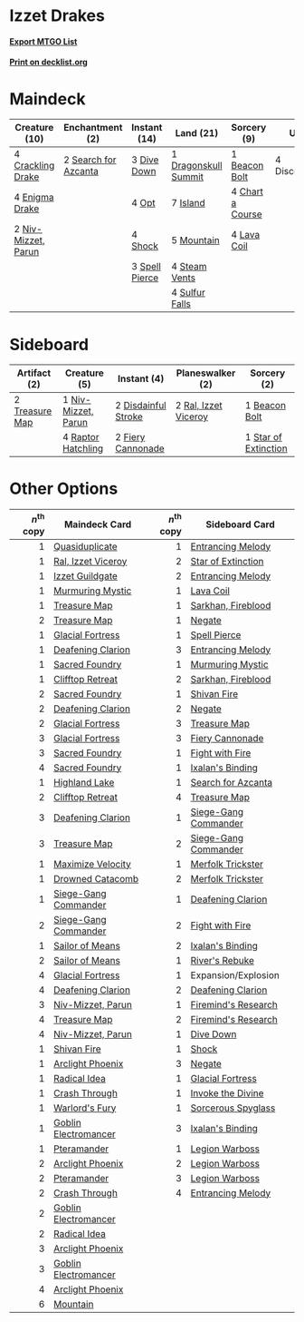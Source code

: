 # Izzet Drakes

#### [Export MTGO List](../collection/Izzet%20Drakes/Izzet%20Drakes.txt)
#### [Print on decklist.org](http://decklist.org/?deckmain=1%09Beacon%20Bolt%0A4%09Chart%20a%20Course%0A4%09Crackling%20Drake%0A4%09Discovery/Dispersal%0A3%09Dive%20Down%0A1%09Dragonskull%20Summit%0A4%09Enigma%20Drake%0A7%09Island%0A4%09Lava%20Coil%0A5%09Mountain%0A2%09Niv-Mizzet,%20Parun%0A4%09Opt%0A2%09Search%20for%20Azcanta%0A4%09Shock%0A3%09Spell%20Pierce%0A4%09Steam%20Vents%0A4%09Sulfur%20Falls&deckside=1%09Beacon%20Bolt%0A2%09Disdainful%20Stroke%0A2%09Fiery%20Cannonade%0A1%09Niv-Mizzet,%20Parun%0A2%09Ral,%20Izzet%20Viceroy%0A4%09Raptor%20Hatchling%0A1%09Star%20of%20Extinction%0A2%09Treasure%20Map)
# Maindeck

|                                        Creature (10)                                         |                                        Enchantment (2)                                        |                                      Instant (14)                                       |                                           Land (21)                                           |                                        Sorcery (9)                                        |     Unknown (4)     |
|----------------------------------------------------------------------------------------------|-----------------------------------------------------------------------------------------------|-----------------------------------------------------------------------------------------|-----------------------------------------------------------------------------------------------|-------------------------------------------------------------------------------------------|---------------------|
|4 [Crackling Drake](http://gatherer.wizards.com/Pages/Card/Details.aspx?multiverseid=452913)  |2 [Search for Azcanta](http://gatherer.wizards.com/Pages/Card/Details.aspx?multiverseid=435226)|3 [Dive Down](http://gatherer.wizards.com/Pages/Card/Details.aspx?multiverseid=435205)   |1 [Dragonskull Summit](http://gatherer.wizards.com/Pages/Card/Details.aspx?multiverseid=420909)|1 [Beacon Bolt](http://gatherer.wizards.com/Pages/Card/Details.aspx?multiverseid=452904)   |4 Discovery/Dispersal|
|4 [Enigma Drake](http://gatherer.wizards.com/Pages/Card/Details.aspx?multiverseid=447352)     |                                                                                               |4 [Opt](http://gatherer.wizards.com/Pages/Card/Details.aspx?multiverseid=435217)         |7 [Island](http://gatherer.wizards.com/Pages/Card/Details.aspx?multiverseid=439602)            |4 [Chart a Course](http://gatherer.wizards.com/Pages/Card/Details.aspx?multiverseid=435200)|                     |
|2 [Niv-Mizzet, Parun](http://gatherer.wizards.com/Pages/Card/Details.aspx?multiverseid=452942)|                                                                                               |4 [Shock](http://gatherer.wizards.com/Pages/Card/Details.aspx?multiverseid=386365)       |5 [Mountain](http://gatherer.wizards.com/Pages/Card/Details.aspx?multiverseid=439604)          |4 [Lava Coil](http://gatherer.wizards.com/Pages/Card/Details.aspx?multiverseid=452858)     |                     |
|                                                                                              |                                                                                               |3 [Spell Pierce](http://gatherer.wizards.com/Pages/Card/Details.aspx?multiverseid=425876)|4 [Steam Vents](http://gatherer.wizards.com/Pages/Card/Details.aspx?multiverseid=405109)       |                                                                                           |                     |
|                                                                                              |                                                                                               |                                                                                         |4 [Sulfur Falls](http://gatherer.wizards.com/Pages/Card/Details.aspx?multiverseid=241987)      |                                                                                           |                     |


# Sideboard

|                                      Artifact (2)                                       |                                         Creature (5)                                         |                                         Instant (4)                                          |                                       Planeswalker (2)                                        |                                          Sorcery (2)                                          |
|-----------------------------------------------------------------------------------------|----------------------------------------------------------------------------------------------|----------------------------------------------------------------------------------------------|-----------------------------------------------------------------------------------------------|-----------------------------------------------------------------------------------------------|
|2 [Treasure Map](http://gatherer.wizards.com/Pages/Card/Details.aspx?multiverseid=435410)|1 [Niv-Mizzet, Parun](http://gatherer.wizards.com/Pages/Card/Details.aspx?multiverseid=452942)|2 [Disdainful Stroke](http://gatherer.wizards.com/Pages/Card/Details.aspx?multiverseid=446776)|2 [Ral, Izzet Viceroy](http://gatherer.wizards.com/Pages/Card/Details.aspx?multiverseid=452945)|1 [Beacon Bolt](http://gatherer.wizards.com/Pages/Card/Details.aspx?multiverseid=452904)       |
|                                                                                         |4 [Raptor Hatchling](http://gatherer.wizards.com/Pages/Card/Details.aspx?multiverseid=435309) |2 [Fiery Cannonade](http://gatherer.wizards.com/Pages/Card/Details.aspx?multiverseid=435297)  |                                                                                               |1 [Star of Extinction](http://gatherer.wizards.com/Pages/Card/Details.aspx?multiverseid=435315)|


# Other Options

|*n*<sup>th</sup> copy|                                         Maindeck Card                                         |*n*<sup>th</sup> copy|                                        Sideboard Card                                         |
|--------------------:|-----------------------------------------------------------------------------------------------|--------------------:|-----------------------------------------------------------------------------------------------|
|                    1|[Quasiduplicate](http://gatherer.wizards.com/Pages/Card/Details.aspx?multiverseid=452801)      |                    1|[Entrancing Melody](http://gatherer.wizards.com/Pages/Card/Details.aspx?multiverseid=435207)   |
|                    1|[Ral, Izzet Viceroy](http://gatherer.wizards.com/Pages/Card/Details.aspx?multiverseid=452945)  |                    2|[Star of Extinction](http://gatherer.wizards.com/Pages/Card/Details.aspx?multiverseid=435315)  |
|                    1|[Izzet Guildgate](http://gatherer.wizards.com/Pages/Card/Details.aspx?multiverseid=426062)     |                    2|[Entrancing Melody](http://gatherer.wizards.com/Pages/Card/Details.aspx?multiverseid=435207)   |
|                    1|[Murmuring Mystic](http://gatherer.wizards.com/Pages/Card/Details.aspx?multiverseid=452795)    |                    1|[Lava Coil](http://gatherer.wizards.com/Pages/Card/Details.aspx?multiverseid=452858)           |
|                    1|[Treasure Map](http://gatherer.wizards.com/Pages/Card/Details.aspx?multiverseid=435410)        |                    1|[Sarkhan, Fireblood](http://gatherer.wizards.com/Pages/Card/Details.aspx?multiverseid=447290)  |
|                    2|[Treasure Map](http://gatherer.wizards.com/Pages/Card/Details.aspx?multiverseid=435410)        |                    1|[Negate](http://gatherer.wizards.com/Pages/Card/Details.aspx?multiverseid=447135)              |
|                    1|[Glacial Fortress](http://gatherer.wizards.com/Pages/Card/Details.aspx?multiverseid=435416)    |                    1|[Spell Pierce](http://gatherer.wizards.com/Pages/Card/Details.aspx?multiverseid=425876)        |
|                    1|[Deafening Clarion](http://gatherer.wizards.com/Pages/Card/Details.aspx?multiverseid=452915)   |                    3|[Entrancing Melody](http://gatherer.wizards.com/Pages/Card/Details.aspx?multiverseid=435207)   |
|                    1|[Sacred Foundry](http://gatherer.wizards.com/Pages/Card/Details.aspx?multiverseid=405106)      |                    1|[Murmuring Mystic](http://gatherer.wizards.com/Pages/Card/Details.aspx?multiverseid=452795)    |
|                    1|[Clifftop Retreat](http://gatherer.wizards.com/Pages/Card/Details.aspx?multiverseid=241980)    |                    2|[Sarkhan, Fireblood](http://gatherer.wizards.com/Pages/Card/Details.aspx?multiverseid=447290)  |
|                    2|[Sacred Foundry](http://gatherer.wizards.com/Pages/Card/Details.aspx?multiverseid=405106)      |                    1|[Shivan Fire](http://gatherer.wizards.com/Pages/Card/Details.aspx?multiverseid=443030)         |
|                    2|[Deafening Clarion](http://gatherer.wizards.com/Pages/Card/Details.aspx?multiverseid=452915)   |                    2|[Negate](http://gatherer.wizards.com/Pages/Card/Details.aspx?multiverseid=447135)              |
|                    2|[Glacial Fortress](http://gatherer.wizards.com/Pages/Card/Details.aspx?multiverseid=435416)    |                    3|[Treasure Map](http://gatherer.wizards.com/Pages/Card/Details.aspx?multiverseid=435410)        |
|                    3|[Glacial Fortress](http://gatherer.wizards.com/Pages/Card/Details.aspx?multiverseid=435416)    |                    3|[Fiery Cannonade](http://gatherer.wizards.com/Pages/Card/Details.aspx?multiverseid=435297)     |
|                    3|[Sacred Foundry](http://gatherer.wizards.com/Pages/Card/Details.aspx?multiverseid=405106)      |                    1|[Fight with Fire](http://gatherer.wizards.com/Pages/Card/Details.aspx?multiverseid=443007)     |
|                    4|[Sacred Foundry](http://gatherer.wizards.com/Pages/Card/Details.aspx?multiverseid=405106)      |                    1|[Ixalan's Binding](http://gatherer.wizards.com/Pages/Card/Details.aspx?multiverseid=435168)    |
|                    1|[Highland Lake](http://gatherer.wizards.com/Pages/Card/Details.aspx?multiverseid=451210)       |                    1|[Search for Azcanta](http://gatherer.wizards.com/Pages/Card/Details.aspx?multiverseid=435226)  |
|                    2|[Clifftop Retreat](http://gatherer.wizards.com/Pages/Card/Details.aspx?multiverseid=241980)    |                    4|[Treasure Map](http://gatherer.wizards.com/Pages/Card/Details.aspx?multiverseid=435410)        |
|                    3|[Deafening Clarion](http://gatherer.wizards.com/Pages/Card/Details.aspx?multiverseid=452915)   |                    1|[Siege-Gang Commander](http://gatherer.wizards.com/Pages/Card/Details.aspx?multiverseid=413689)|
|                    3|[Treasure Map](http://gatherer.wizards.com/Pages/Card/Details.aspx?multiverseid=435410)        |                    2|[Siege-Gang Commander](http://gatherer.wizards.com/Pages/Card/Details.aspx?multiverseid=413689)|
|                    1|[Maximize Velocity](http://gatherer.wizards.com/Pages/Card/Details.aspx?multiverseid=452861)   |                    1|[Merfolk Trickster](http://gatherer.wizards.com/Pages/Card/Details.aspx?multiverseid=442944)   |
|                    1|[Drowned Catacomb](http://gatherer.wizards.com/Pages/Card/Details.aspx?multiverseid=430633)    |                    2|[Merfolk Trickster](http://gatherer.wizards.com/Pages/Card/Details.aspx?multiverseid=442944)   |
|                    1|[Siege-Gang Commander](http://gatherer.wizards.com/Pages/Card/Details.aspx?multiverseid=413689)|                    1|[Deafening Clarion](http://gatherer.wizards.com/Pages/Card/Details.aspx?multiverseid=452915)   |
|                    2|[Siege-Gang Commander](http://gatherer.wizards.com/Pages/Card/Details.aspx?multiverseid=413689)|                    2|[Fight with Fire](http://gatherer.wizards.com/Pages/Card/Details.aspx?multiverseid=443007)     |
|                    1|[Sailor of Means](http://gatherer.wizards.com/Pages/Card/Details.aspx?multiverseid=435225)     |                    2|[Ixalan's Binding](http://gatherer.wizards.com/Pages/Card/Details.aspx?multiverseid=435168)    |
|                    2|[Sailor of Means](http://gatherer.wizards.com/Pages/Card/Details.aspx?multiverseid=435225)     |                    1|[River's Rebuke](http://gatherer.wizards.com/Pages/Card/Details.aspx?multiverseid=435223)      |
|                    4|[Glacial Fortress](http://gatherer.wizards.com/Pages/Card/Details.aspx?multiverseid=435416)    |                    1|Expansion/Explosion                                                                            |
|                    4|[Deafening Clarion](http://gatherer.wizards.com/Pages/Card/Details.aspx?multiverseid=452915)   |                    2|[Deafening Clarion](http://gatherer.wizards.com/Pages/Card/Details.aspx?multiverseid=452915)   |
|                    3|[Niv-Mizzet, Parun](http://gatherer.wizards.com/Pages/Card/Details.aspx?multiverseid=452942)   |                    1|[Firemind's Research](http://gatherer.wizards.com/Pages/Card/Details.aspx?multiverseid=452921) |
|                    4|[Treasure Map](http://gatherer.wizards.com/Pages/Card/Details.aspx?multiverseid=435410)        |                    2|[Firemind's Research](http://gatherer.wizards.com/Pages/Card/Details.aspx?multiverseid=452921) |
|                    4|[Niv-Mizzet, Parun](http://gatherer.wizards.com/Pages/Card/Details.aspx?multiverseid=452942)   |                    1|[Dive Down](http://gatherer.wizards.com/Pages/Card/Details.aspx?multiverseid=435205)           |
|                    1|[Shivan Fire](http://gatherer.wizards.com/Pages/Card/Details.aspx?multiverseid=443030)         |                    1|[Shock](http://gatherer.wizards.com/Pages/Card/Details.aspx?multiverseid=386365)               |
|                    1|[Arclight Phoenix](http://gatherer.wizards.com/Pages/Card/Details.aspx?multiverseid=452841)    |                    3|[Negate](http://gatherer.wizards.com/Pages/Card/Details.aspx?multiverseid=447135)              |
|                    1|[Radical Idea](http://gatherer.wizards.com/Pages/Card/Details.aspx?multiverseid=452802)        |                    1|[Glacial Fortress](http://gatherer.wizards.com/Pages/Card/Details.aspx?multiverseid=435416)    |
|                    1|[Crash Through](http://gatherer.wizards.com/Pages/Card/Details.aspx?multiverseid=447269)       |                    1|[Invoke the Divine](http://gatherer.wizards.com/Pages/Card/Details.aspx?multiverseid=447152)   |
|                    1|[Warlord's Fury](http://gatherer.wizards.com/Pages/Card/Details.aspx?multiverseid=443039)      |                    1|[Sorcerous Spyglass](http://gatherer.wizards.com/Pages/Card/Details.aspx?multiverseid=435407)  |
|                    1|[Goblin Electromancer](http://gatherer.wizards.com/Pages/Card/Details.aspx?multiverseid=425991)|                    3|[Ixalan's Binding](http://gatherer.wizards.com/Pages/Card/Details.aspx?multiverseid=435168)    |
|                    1|[Pteramander](http://gatherer.wizards.com/Pages/Card/Details.aspx?multiverseid=457191)         |                    1|[Legion Warboss](http://gatherer.wizards.com/Pages/Card/Details.aspx?multiverseid=452859)      |
|                    2|[Arclight Phoenix](http://gatherer.wizards.com/Pages/Card/Details.aspx?multiverseid=452841)    |                    2|[Legion Warboss](http://gatherer.wizards.com/Pages/Card/Details.aspx?multiverseid=452859)      |
|                    2|[Pteramander](http://gatherer.wizards.com/Pages/Card/Details.aspx?multiverseid=457191)         |                    3|[Legion Warboss](http://gatherer.wizards.com/Pages/Card/Details.aspx?multiverseid=452859)      |
|                    2|[Crash Through](http://gatherer.wizards.com/Pages/Card/Details.aspx?multiverseid=447269)       |                    4|[Entrancing Melody](http://gatherer.wizards.com/Pages/Card/Details.aspx?multiverseid=435207)   |
|                    2|[Goblin Electromancer](http://gatherer.wizards.com/Pages/Card/Details.aspx?multiverseid=425991)|                     |                                                                                               |
|                    2|[Radical Idea](http://gatherer.wizards.com/Pages/Card/Details.aspx?multiverseid=452802)        |                     |                                                                                               |
|                    3|[Arclight Phoenix](http://gatherer.wizards.com/Pages/Card/Details.aspx?multiverseid=452841)    |                     |                                                                                               |
|                    3|[Goblin Electromancer](http://gatherer.wizards.com/Pages/Card/Details.aspx?multiverseid=425991)|                     |                                                                                               |
|                    4|[Arclight Phoenix](http://gatherer.wizards.com/Pages/Card/Details.aspx?multiverseid=452841)    |                     |                                                                                               |
|                    6|[Mountain](http://gatherer.wizards.com/Pages/Card/Details.aspx?multiverseid=439604)            |                     |                                                                                               |

